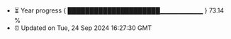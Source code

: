 - ⏳ Year progress { █████████████████████▁▁▁▁▁▁▁▁▁ } 73.14 %
- ⏰ Updated on Tue, 24 Sep 2024 16:27:30 GMT

